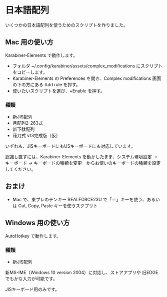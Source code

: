 # 日本語配列

いくつかの日本語配列を使うためのスクリプトを作りました。

## Mac 用の使い方

Karabiner-Elements で動作します。
* フォルダ ~/.config/karabiner/assets/complex_modifications にスクリプトをコピーします。
* Karabiner-Elements の Preferences を開き、Complex modifications 画面の下の方にある Add rule を押す。
* 使いたいスクリプトを選び、+Enable を押す。

### 種類

* 新JIS配列
* 月配列2-263式
* 新下駄配列
* 薙刀式 v13完成版（仮）

いずれも、JISキーボードにもUSキーボードにも対応しています。

認識し直すには、Karabiner-Elements を動かしたまま、システム環境設定 → キーボード → キーボードの種類を変更　からお使いのキーボードの種類を設定してください。

## おまけ

* Mac で、東プレのテンキー REALFORCE23U で「＝」キーを使う、あるいは Cut, Copy, Paste キーを使うスクプリト

## Windows 用の使い方

AutoHotkey で動作します。

### 種類

* 新JIS配列

新MS-IME（Windows 10 version 2004）に対応し、ストアアプリや 旧EDGE でもかな入力が可能です。

JISキーボード用のみです。
